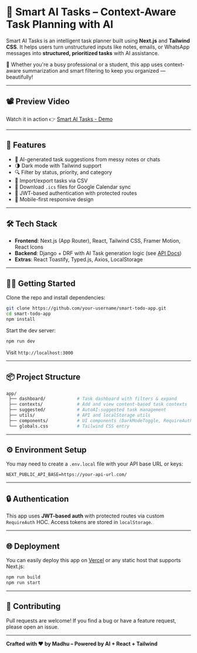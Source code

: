 # 🌟 Smart AI Tasks – Context-Aware Task Planning with AI

Smart AI Tasks is an intelligent task planner built using **Next.js** and **Tailwind CSS**. It helps users turn unstructured inputs like notes, emails, or WhatsApp messages into **structured, prioritized tasks** with AI assistance.

🔮 Whether you're a busy professional or a student, this app uses context-aware summarization and smart filtering to keep you organized — beautifully!

---

## 📽 Preview Video

Watch it in action 👉 [Smart AI Tasks - Demo](https://drive.google.com/file/d/1tzWPgDr1_kMtZitP_WCB9lPA-Hlx3DB1/view?usp=sharing)

---

## 🚀 Features

- 🧠 AI-generated task suggestions from messy notes or chats  
- 🌗 Dark mode with Tailwind support  
- 🔍 Filter by status, priority, and category  
- 📝 Import/export tasks via CSV  
- 📆 Download `.ics` files for Google Calendar sync  
- 🔐 JWT-based authentication with protected routes  
- 📱 Mobile-first responsive design

---

## 🛠 Tech Stack

- **Frontend**: Next.js (App Router), React, Tailwind CSS, Framer Motion, React Icons  
- **Backend**: Django + DRF with AI Task generation logic (see [API Docs](https://documenter.getpostman.com/view/38405494/2sB34cnhXn))  
- **Extras**: React Toastify, Typed.js, Axios, LocalStorage

---

## 🧑‍💻 Getting Started

Clone the repo and install dependencies:

```bash
git clone https://github.com/your-username/smart-todo-app.git
cd smart-todo-app
npm install
````

Start the dev server:

```bash
npm run dev
```

Visit `http://localhost:3000`

---

## 📦 Project Structure

```bash
app/
 ├── dashboard/            # Task dashboard with filters & expand
 ├── contexts/             # Add and view content-based task contexts
 ├── suggested/            # AutoAI-suggested task management
 ├── utils/                # API and localStorage utils
 ├── components/           # UI components (DarkModeToggle, RequireAuth, etc.)
 └── globals.css           # Tailwind CSS entry
```

---

## ⚙️ Environment Setup

You may need to create a `.env.local` file with your API base URL or keys:

```env
NEXT_PUBLIC_API_BASE=https://your-api-url.com/
```

---

## 🔒 Authentication

This app uses **JWT-based auth** with protected routes via custom `RequireAuth` HOC. Access tokens are stored in `localStorage`.

---

## 🌐 Deployment

You can easily deploy this app on [Vercel](https://vercel.com) or any static host that supports Next.js:

```bash
npm run build
npm run start
```

---

## 🤝 Contributing

Pull requests are welcome! If you find a bug or have a feature request, please open an issue.

---


**Crafted with ❤️ by Madhu – Powered by AI + React + Tailwind**
